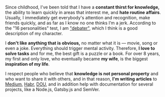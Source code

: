 Since childhood, I've been told that I have a **constant thirst for knowledge,** the ability to learn quickly in areas that interest me, and **hate routine affairs**. Usually, I immediately get everybody's attention and recognition, make friends quickly, and as far as I know no one thinks I’m a jerk. According to the "16 personalities" test, I am ["debater"](https://www.16personalities.com/profiles/0748e79e8a572), which I think is a good description of my character.

I **don't like anything that is obvious,** no matter what it is ― movie, song or even a joke. Everything should trigger mental activity. Therefore, **I love to solve tasks** and for me, the best gift is a puzzle or a book. For over 8 years, my first and only love, who eventually became **my wife**, is the biggest **inspiration of my life**.

I respect people who believe that **knowledge is not personal property** and who want to share it with others, and in that reason, **I'm writing articles** to [Medium](https://medium.com/@alexandrtovmach), [Habr](https://habr.com/ru/users/alexandrtovmach/posts/), [DOU](https://dou.ua/users/aleksandr-tovmach/articles), and in addition help with documentation for several projects, like a Node.js, Gatsby.js and SemVer.

